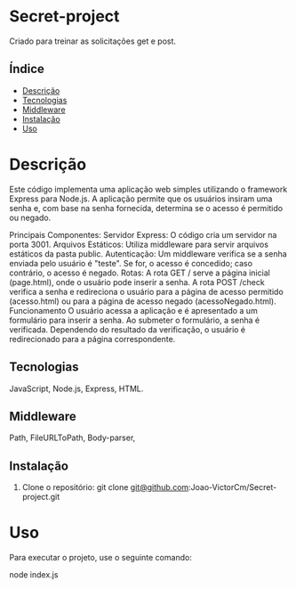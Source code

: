 # Secret-project

Criado para treinar as solicitações get e post.

## Índice

- [Descrição](#descrição)
- [Tecnologias](#tecnologias)
- [Middleware](#middleware)
- [Instalação](#instalação)
- [Uso](#uso)


# Descrição

Este código implementa uma aplicação web simples utilizando o framework Express para Node.js. A aplicação permite que os usuários insiram uma senha e, com base na senha fornecida, determina se o acesso é permitido ou negado.

Principais Componentes:
Servidor Express: O código cria um servidor na porta 3001.
Arquivos Estáticos: Utiliza middleware para servir arquivos estáticos da pasta public.
Autenticação: Um middleware verifica se a senha enviada pelo usuário é "teste". Se for, o acesso é concedido; caso contrário, o acesso é negado.
Rotas:
A rota GET / serve a página inicial (page.html), onde o usuário pode inserir a senha.
A rota POST /check verifica a senha e redireciona o usuário para a página de acesso permitido (acesso.html) ou para a página de acesso negado (acessoNegado.html).
Funcionamento
O usuário acessa a aplicação e é apresentado a um formulário para inserir a senha.
Ao submeter o formulário, a senha é verificada.
Dependendo do resultado da verificação, o usuário é redirecionado para a página correspondente.

## Tecnologias

JavaScript, 
Node.js, 
Express,
HTML.

## Middleware

Path,
FileURLToPath,
Body-parser,

## Instalação

1. Clone o repositório:
   git clone git@github.com:Joao-VictorCm/Secret-project.git

# Uso
Para executar o projeto, use o seguinte comando:

node index.js
